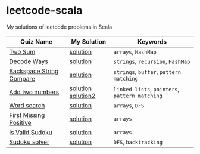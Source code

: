 # leetcode-scala

My solutions of leetcode problems in Scala

| Quiz Name                                                                           | My Solution                                                           | Keywords                                      |
|-------------------------------------------------------------------------------------|-----------------------------------------------------------------------|-----------------------------------------------|
| [Two Sum](https://leetcode.com/problems/two-sum/)                                   | [solution](src/TwoSum.sc)                                             | `arrays`, `HashMap`                           |
| [Decode Ways](https://leetcode.com/problems/decode-ways/)                           | [solution](src/DecodeWays.sc)                                         | `strings`, `recursion`, `HashMap`             |
| [Backspace String Compare](https://leetcode.com/problems/backspace-string-compare/) | [solution](src/BackspaceStringCompare.sc)                             | `strings`, `buffer`, `pattern matching`       |
| [Add two numbers](https://leetcode.com/problems/add-two-numbers/)                   | [solution](src/AddTwoNumbers.sc) [solution2](src/AddTwoNumbers.scala) | `linked lists`, `pointers`, `pattern matching` |
| [Word search](https://leetcode.com/problems/word-search/)                           | [solution](src/WordSearch.sc)                                         | `arrays`, `DFS`                               |
| [First Missing Positive](https://leetcode.com/problems/first-missing-positive/)     | [solution](src/FirstMissingPositive.sc)                               | `arrays`                                      |
| [Is Valid Sudoku](https://leetcode.com/problems/valid-sudoku/)                      | [solution](src/IsValidSudoku.sc)                                      | `arrays`                                      |
| [Sudoku solver](https://leetcode.com/problems/sudoku-solver/)                        | [solution](src/SudokuSolver.sc)                                       | `DFS`, `backtracking`                         |


